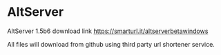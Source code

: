 # AltServer

AltServer 1.5b6 download link
https://smarturl.it/altserverbetawindows

All files will download from github using third party url shortener service.
